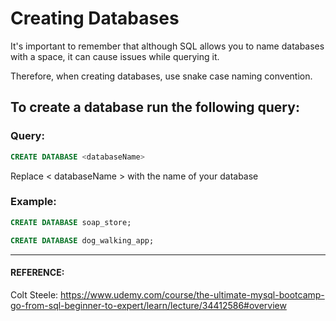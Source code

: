 # Creating Databases

It's important to remember that although SQL allows you to name databases with a space, it can cause issues while querying it.

Therefore, when creating databases, use snake case naming convention.

## To create a database run the following query:

### Query:

```sql
CREATE DATABASE <databaseName>
```

Replace < databaseName > with the name of your database

### Example:

```sql
CREATE DATABASE soap_store;
```

```sql
CREATE DATABASE dog_walking_app;
```

---

#### REFERENCE:

Colt Steele:
https://www.udemy.com/course/the-ultimate-mysql-bootcamp-go-from-sql-beginner-to-expert/learn/lecture/34412586#overview
